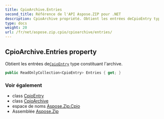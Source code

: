 ```yaml
---
title: CpioArchive.Entries
second_title: Référence de l'API Aspose.ZIP pour .NET
description: CpioArchive propriété. Obtient les entrées deCpioEntry type constituant larchive.
type: docs
weight: 20
url: /fr/net/aspose.zip.cpio/cpioarchive/entries/
---
```

## CpioArchive.Entries property

Obtient les entrées de[`CpioEntry`](../../cpioentry/) type constituant l'archive.

```csharp
public ReadOnlyCollection<CpioEntry> Entries { get; }
```

### Voir également

* class [CpioEntry](../../cpioentry/)
* class [CpioArchive](../)
* espace de noms [Aspose.Zip.Cpio](../../cpioarchive/)
* Assemblée [Aspose.Zip](../../../)


